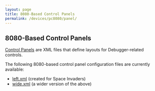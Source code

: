 ```yaml
---
layout: page
title: 8080-Based Control Panels
permalink: /devices/pc8080/panel/
---
```


8080-Based Control Panels
---

[Control Panels](/docs/pcjs/panel/) are XML files that define layouts for Debugger-related controls.

The following 8080-based control panel configuration files are currently available:

 - [left.xml](left.xml) (created for Space Invaders)
 - [wide.xml](wide.xml) (a wider version of the above)

